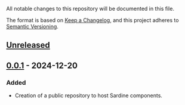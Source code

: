 All notable changes to this repository will be documented in this file.

The format is based on [Keep a Changelog](https://keepachangelog.com/en/1.1.0/), and this project adheres to [Semantic Versioning](https://semver.org/spec/v2.0.0.html).


[Unreleased]
------------


[0.0.1] - 2024-12-20
--------------------
### Added
+ Creation of a public repository to host Sardine components.

[unreleased]: https://github.com/orger-lab/hybridsp-live/compare/v0.0.1...HEAD
[0.0.1]: https://github.com/orger-lab/hybridsp-live/releases/tag/v0.0.1
